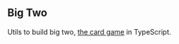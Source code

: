 ## Big Two
Utils to build big two, [the card game](https://en.wikipedia.org/wiki/Big_two) in TypeScript.
